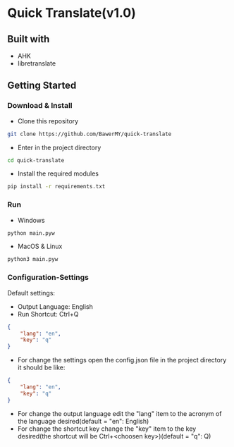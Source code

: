 # Quick Translate(v1.0)
## Built with
* AHK
* libretranslate

## Getting Started
### Download & Install
* Clone this repository
```sh
git clone https://github.com/BawerMY/quick-translate
```
* Enter in the project directory
```sh
cd quick-translate
```
* Install the required modules
```sh
pip install -r requirements.txt
```
### Run
* Windows
```sh
python main.pyw
```
* MacOS & Linux
```sh
python3 main.pyw
```
### Configuration-Settings
Default settings:
* Output Language: English
* Run Shortcut: Ctrl+Q
```json
{
    "lang": "en",
    "key": "q"
}
```
* For change the settings open the config.json file in the project directory
it should be like:
```json
{
    "lang": "en",
    "key": "q"
}
```
* For change the output language edit the "lang" item to the acronym of the language desired(default = "en": English)
* For change the shortcut key change the "key" item to the key desired(the shortcut will be Ctrl+&lt;choosen key&gt;)(default = "q": Q)










